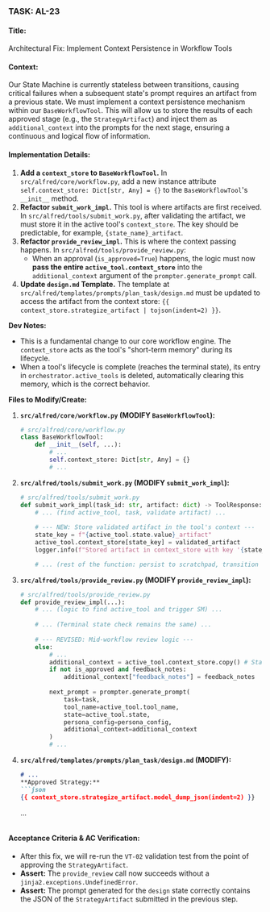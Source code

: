 ### **TASK: AL-23**

#### **Title:**
Architectural Fix: Implement Context Persistence in Workflow Tools

#### **Context:**
Our State Machine is currently stateless between transitions, causing critical failures when a subsequent state's prompt requires an artifact from a previous state. We must implement a context persistence mechanism within our `BaseWorkflowTool`. This will allow us to store the results of each approved stage (e.g., the `StrategyArtifact`) and inject them as `additional_context` into the prompts for the next stage, ensuring a continuous and logical flow of information.

#### **Implementation Details:**
1.  **Add a `context_store` to `BaseWorkflowTool`.** In `src/alfred/core/workflow.py`, add a new instance attribute `self.context_store: Dict[str, Any] = {}` to the `BaseWorkflowTool`'s `__init__` method.
2.  **Refactor `submit_work_impl`.** This tool is where artifacts are first received. In `src/alfred/tools/submit_work.py`, after validating the artifact, we must store it in the active tool's `context_store`. The key should be predictable, for example, `{state_name}_artifact`.
3.  **Refactor `provide_review_impl`.** This is where the context passing happens. In `src/alfred/tools/provide_review.py`:
    *   When an approval (`is_approved=True`) happens, the logic must now **pass the entire `active_tool.context_store`** into the `additional_context` argument of the `prompter.generate_prompt` call.
4.  **Update `design.md` Template.** The template at `src/alfred/templates/prompts/plan_task/design.md` must be updated to access the artifact from the context store: `{{ context_store.strategize_artifact | tojson(indent=2) }}`.

**Dev Notes:**
*   This is a fundamental change to our core workflow engine. The `context_store` acts as the tool's "short-term memory" during its lifecycle.
*   When a tool's lifecycle is complete (reaches the terminal state), its entry in `orchestrator.active_tools` is deleted, automatically clearing this memory, which is the correct behavior.

**Files to Modify/Create:**

1.  **`src/alfred/core/workflow.py` (MODIFY `BaseWorkflowTool`):**
    ```python
    # src/alfred/core/workflow.py
    class BaseWorkflowTool:
        def __init__(self, ...):
            # ...
            self.context_store: Dict[str, Any] = {}
            # ...
    ```

2.  **`src/alfred/tools/submit_work.py` (MODIFY `submit_work_impl`):**
    ```python
    # src/alfred/tools/submit_work.py
    def submit_work_impl(task_id: str, artifact: dict) -> ToolResponse:
        # ... (find active_tool, task, validate artifact) ...
        
        # --- NEW: Store validated artifact in the tool's context ---
        state_key = f"{active_tool.state.value}_artifact"
        active_tool.context_store[state_key] = validated_artifact
        logger.info(f"Stored artifact in context_store with key '{state_key}'.")

        # ... (rest of the function: persist to scratchpad, transition state, generate prompt) ...
    ```

3.  **`src/alfred/tools/provide_review.py` (MODIFY `provide_review_impl`):**
    ```python
    # src/alfred/tools/provide_review.py
    def provide_review_impl(...):
        # ... (logic to find active_tool and trigger SM) ...
        
        # ... (Terminal state check remains the same) ...
        
        # --- REVISED: Mid-workflow review logic ---
        else:
            # ...
            additional_context = active_tool.context_store.copy() # Start with the full context
            if not is_approved and feedback_notes:
                additional_context["feedback_notes"] = feedback_notes
            
            next_prompt = prompter.generate_prompt(
                task=task,
                tool_name=active_tool.tool_name,
                state=active_tool.state,
                persona_config=persona_config,
                additional_context=additional_context
            )
            # ...
    ```

4.  **`src/alfred/templates/prompts/plan_task/design.md` (MODIFY):**
    ```markdown
    # ...
    **Approved Strategy:**
    ```json
    {{ context_store.strategize_artifact.model_dump_json(indent=2) }}
    ```
    ...
    ```

#### **Acceptance Criteria & AC Verification:**
*   After this fix, we will re-run the `VT-02` validation test from the point of approving the `StrategyArtifact`.
*   **Assert:** The `provide_review` call now succeeds without a `jinja2.exceptions.UndefinedError`.
*   **Assert:** The prompt generated for the `design` state correctly contains the JSON of the `StrategyArtifact` submitted in the previous step.
